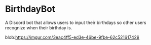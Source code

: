 # BirthdayBot
A Discord bot that allows users to input their birthdays so other users recognize when their birthday is.

blob:https://imgur.com/3eac4ff5-ed3e-46be-9fbe-62c521617429

